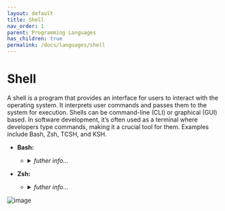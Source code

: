 ```yaml
---
layout: default
title: Shell
nav_order: 1
parent: Programming Languages
has_children: true
permalink: /docs/languages/shell
---
```


# Shell

A shell is a program that provides an interface for users to interact with the operating system. It interprets user commands and passes them to the system for execution. Shells can be command-line (CLI) or graphical (GUI) based. In software development, it’s often used as a terminal where developers type commands, making it a crucial tool for them. Examples include Bash, Zsh, TCSH, and KSH.

- **Bash:**
  - <details markdown="block"><summary><i>futher info...</i></summary>

    __Bash__, short for Bourne Again SHell, is a Unix shell and command language. It was created by Brian Fox for the GNU Project as a free software replacement for the Bourne shell1. It’s an sh-compatible shell that incorporates useful features from the Korn shell (ksh) and the C shell (csh).
    
    Here are some key features of Bash:
    
    - **Command-line editing**: Allows you to move around the command prompt and edit your command.
    - **Unlimited size command history**: You can access any command you’ve previously entered.
    - **Job control**: You can control multiple processes.
    - **Shell functions and aliases**: You can create your own commands and shortcuts.
    - **Indexed arrays of unlimited size**: You can create and manipulate arrays.
    - **Integer arithmetic in any base from two to sixty-four**: You can perform arithmetic operations.

    Most sh scripts can be run by Bash without modification. It’s widely used due to its power and versatility, and it’s the default shell for most Linux systems. It’s also highly customizable, which makes it a favorite among many developers.

    </details>

- **Zsh:**
  - <details markdown="block"><summary><i>futher info...</i></summary>

    __Zsh__, also known as the Z shell, is an extended version of the Bourne Shell (sh), with many enhancements and support for plugins and themes. It’s similar to Bash, but offers additional features such as:
      - **Automatic cd**: Just type the name of the directory.
      - **Recursive path expansion**: For example, `/u/lo/b` expands to `/usr/local/bin`.
      - **Automatic Syntax Highlighting**: Words, file extensions, and other things visible in the Terminal are color-coded.
      - **Spelling correction and approximate completion**: If you make a minor mistake typing a directory name, ZSH will fix it for you.
      - **Plugin and theme support**: ZSH includes many different plugin frameworks.

    Zsh is popular in the developer community due to its configurability and compatibility with Bash. It’s often used with a framework like Oh My Zsh2 to make it even more powerful and user-friendly.
    -------

    </details>


![image](https://github.com/user-attachments/assets/9eef088e-d426-4bc3-8136-94c9087c1bfb)

